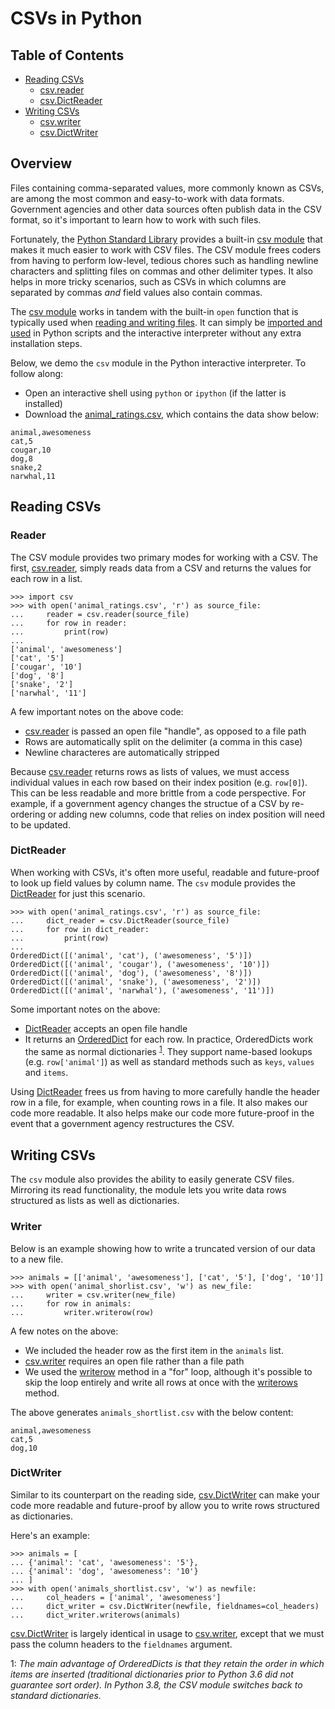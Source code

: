 # CSVs in Python

## Table of Contents

- [Reading CSVs](#readings-csvs)
  - [csv.reader](#csv-reader)
  - [csv.DictReader](#csvdictreader)
- [Writing CSVs](#writing-csvs)
  - [csv.writer](#writer)
  - [csv.DictWriter](#dictwriter)

## Overview

Files containing comma-separated values, more commonly known as CSVs, are among the most common and easy-to-work with data formats. Government agencies and other data sources often publish data in the CSV format, so it's important to learn how to work with such files.

Fortunately, the [Python Standard Library](https://docs.python.org/3/library/index.html) provides a built-in [csv module][] that makes it much easier to work with CSV files. The CSV module frees coders from having to perform low-level, tedious chores such as handling newline characters and splitting files on commas and other delimiter types. It also helps in more tricky scenarios, such as CSVs in which columns are separated by commas *and* field values also contain commas.

[csv module]: https://docs.python.org/3.8/library/csv.html

The [csv module][] works in tandem with the built-in `open` function that is typically used when [reading and writing files](file_io.md). It can simply be [imported and used](libraries.md) in Python scripts and the interactive interpreter without any extra installation steps.

Below, we demo the `csv` module in the Python interactive interpreter. To follow along:

* Open an interactive shell using `python` or `ipython` (if the latter is installed)
* Download the [animal_ratings.csv][], which contains the data show below:

```
animal,awesomeness
cat,5
cougar,10
dog,8
snake,2
narwhal,11
```

[animal_ratings.csv]: https://raw.githubusercontent.com/stanfordjournalism/stanford-progj-2020/master/data/animal_ratings.csv

## Reading CSVs

### Reader

The CSV module provides two primary modes for working with a CSV. The first, [csv.reader][], simply reads data from a CSV and returns the values for each row in a list.

[csv.reader]: https://docs.python.org/3.7/library/csv.html#csv.reader

```
>>> import csv
>>> with open('animal_ratings.csv', 'r') as source_file:
...     reader = csv.reader(source_file)
...     for row in reader:
...         print(row)
...
['animal', 'awesomeness']
['cat', '5']
['cougar', '10']
['dog', '8']
['snake', '2']
['narwhal', '11']
```

A few important notes on the above code:

* [csv.reader][] is passed an open file "handle", as opposed to a file path
* Rows are automatically split on the delimiter (a comma in this case)
* Newline characteres are automatically stripped

Because [csv.reader][] returns rows as lists of values, we must access individual values in each row based on their index position (e.g. `row[0]`). This can be less readable and more brittle from a code perspective. For example, if a government agency changes the structue of a CSV by re-ordering or adding new columns, code that relies on index position will need to be updated.

### DictReader

When working with CSVs, it's often more useful, readable and future-proof to look up field values by column name. The `csv` module provides the [DictReader][] for just this scenario.

[DictReader]: https://docs.python.org/3.7/library/csv.html#csv.DictReader

```
>>> with open('animal_ratings.csv', 'r') as source_file:
...     dict_reader = csv.DictReader(source_file)
...     for row in dict_reader:
...         print(row)
...
OrderedDict([('animal', 'cat'), ('awesomeness', '5')])
OrderedDict([('animal', 'cougar'), ('awesomeness', '10')])
OrderedDict([('animal', 'dog'), ('awesomeness', '8')])
OrderedDict([('animal', 'snake'), ('awesomeness', '2')])
OrderedDict([('animal', 'narwhal'), ('awesomeness', '11')])
```

Some important notes on the above:

* [DictReader][] accepts an open file handle
* It returns an [OrderedDict](https://docs.python.org/3.7/library/collections.html#collections.OrderedDict) for each row. In practice, OrderedDicts work the same as normal dictionaries <sup>[1](#myfootnote1)</sup>.  They support name-based lookups (e.g. `row['animal']`) as well as standard methods such as `keys`, `values` and `items`.

Using [DictReader][] frees us from having to more carefully handle the header row in a file, for example, when counting rows in a file. It also makes our code more readable. It also helps make our code more future-proof in the event that a government agency restructures the CSV.

## Writing CSVs

The `csv` module also provides the ability to easily generate CSV files. Mirroring its read functionality, the module lets you write data rows structured as lists as well as dictionaries.

### Writer

Below is an example showing how to write a truncated version of our data to a new file.

```
>>> animals = [['animal', 'awesomeness'], ['cat', '5'], ['dog', '10']]
>>> with open('animal_shorlist.csv', 'w') as new_file:
...     writer = csv.writer(new_file)
...     for row in animals:
...         writer.writerow(row)
```

A few notes on the above:

* We included the header row as the first item in the `animals` list.
* [csv.writer][] requires an open file rather than a file path
* We used the [writerow](https://docs.python.org/3.7/library/csv.html#csv.csvwriter.writerow) method in a "for" loop, although it's possible to skip the loop entirely and write all rows at once with the [writerows](https://docs.python.org/3.7/library/csv.html#csv.csvwriter.writerows) method.

[csv.writer]: https://docs.python.org/3.7/library/csv.html#writer-objects

The above generates `animals_shortlist.csv` with the below content:

```
animal,awesomeness
cat,5
dog,10
```

### DictWriter

Similar to its counterpart on the reading side, [csv.DictWriter][] can make your code more readable and future-proof by allow you to write rows structured as dictionaries.

[csv.DictWriter]: https://docs.python.org/3.7/library/csv.html#csv.DictWriter

Here's an example:

```
>>> animals = [
... {'animal': 'cat', 'awesomeness': '5'},
... {'animal': 'dog', 'awesomeness': '10'}
... ]
>>> with open('animals_shortlist.csv', 'w') as newfile:
...     col_headers = ['animal', 'awesomeness']
...     dict_writer = csv.DictWriter(newfile, fieldnames=col_headers)
...     dict_writer.writerows(animals)

```

[csv.DictWriter][] is largely identical in usage to [csv.writer][], except that we must pass the column headers to the `fieldnames` argument.


<a name="myfootnote1">1</a>: *The main advantage of OrderedDicts is that they retain the order in which items are inserted (traditional dictionaries prior to Python 3.6 did not guarantee sort order). In Python 3.8, the CSV module switches back to standard dictionaries.*
